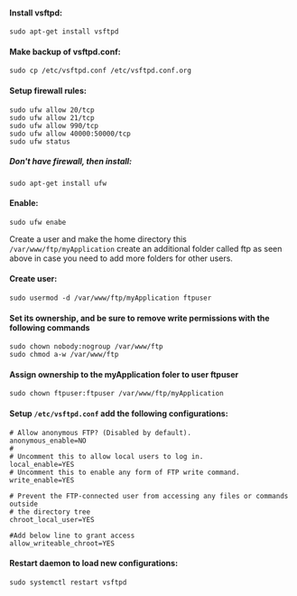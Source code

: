 #### Install vsftpd:

    sudo apt-get install vsftpd

#### Make backup of vsftpd.conf:

    sudo cp /etc/vsftpd.conf /etc/vsftpd.conf.org

#### Setup firewall rules:

    sudo ufw allow 20/tcp
    sudo ufw allow 21/tcp
    sudo ufw allow 990/tcp
    sudo ufw allow 40000:50000/tcp
    sudo ufw status

##### Don't have firewall, then install:
    sudo apt-get install ufw
    
#### Enable:
    sudo ufw enabe

Create a user and make the home directory this `/var/www/ftp/myApplication`
create an additional folder called ftp as seen above in case you need to add more folders for other users.

#### Create user:

    sudo usermod -d /var/www/ftp/myApplication ftpuser

#### Set its ownership, and be sure to remove write permissions with the following commands

    sudo chown nobody:nogroup /var/www/ftp
    sudo chmod a-w /var/www/ftp

#### Assign ownership to the myApplication foler to user ftpuser

    sudo chown ftpuser:ftpuser /var/www/ftp/myApplication

#### Setup `/etc/vsftpd.conf` add the following configurations:

    # Allow anonymous FTP? (Disabled by default).
    anonymous_enable=NO
    #
    # Uncomment this to allow local users to log in.
    local_enable=YES
    # Uncomment this to enable any form of FTP write command.
    write_enable=YES

    # Prevent the FTP-connected user from accessing any files or commands outside 
    # the directory tree
    chroot_local_user=YES
    
    #Add below line to grant access
    allow_writeable_chroot=YES

#### Restart daemon to load new configurations:

    sudo systemctl restart vsftpd


